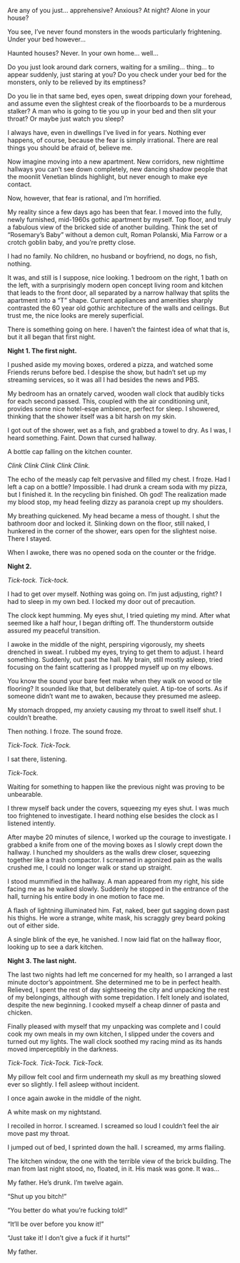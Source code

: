 Are any of you just… apprehensive? Anxious? At night? Alone in your house? 

You see, I’ve never found monsters in the woods particularly frightening. Under your bed however…

Haunted houses? Never. In your own home… well…

Do you just look around dark corners, waiting for a smiling… thing… to appear suddenly, just staring at you? Do you check under your bed for the monsters, only to be relieved by its emptiness? 

Do you lie in that same bed, eyes open, sweat dripping down your forehead, and assume even the slightest creak of the floorboards to be a murderous stalker? A man who is going to tie you up in your bed and then slit your throat? Or maybe just watch you sleep?

I always have, even in dwellings I’ve lived in for years. Nothing ever happens, of course, because the fear is simply irrational. There are real things you should be afraid of, believe me. 

Now imagine moving into a new apartment. New corridors, new nighttime hallways you can’t see down completely, new dancing shadow people that the moonlit Venetian blinds highlight, but never enough to make eye contact. 

Now, however, that fear is rational, and I’m horrified.

My reality since a few days ago has been that fear. I moved into the fully, newly furnished, mid-1960s gothic apartment by myself. Top floor, and truly a fabulous view of the bricked side of another building. Think the set of “Rosemary’s Baby” without a demon cult, Roman Polanski, Mia Farrow or a crotch goblin baby, and you’re pretty close.

I had no family. No children, no husband or boyfriend, no dogs, no fish, nothing. 

It was, and still is I suppose, nice looking. 1 bedroom on the right, 1 bath on the left, with a surprisingly modern open concept living room and kitchen that leads to the front door, all separated by a narrow hallway that splits the apartment into a “T” shape. Current appliances and amenities sharply contrasted the 60 year old gothic architecture of the walls and ceilings. But trust me, the nice looks are merely superficial. 

There is something going on here. I haven’t the faintest idea of what that is, but it all began that first night. 

**Night 1. The first night.**

I pushed aside my moving boxes, ordered a pizza, and watched some Friends reruns before bed. I despise the show, but hadn’t set up my streaming services, so it was all I had besides the news and PBS. 

My bedroom has an ornately carved, wooden wall clock that audibly ticks for each second passed. This, coupled with the air conditioning unit, provides some nice hotel-esqe ambience, perfect for sleep. I showered, thinking that the shower itself was a bit harsh on my skin. 

I got out of the shower, wet as a fish, and grabbed a towel to dry. As I was, I heard something. Faint. Down that cursed hallway. 

A bottle cap falling on the kitchen counter. 

*Clink Clink Clink Clink Clink.*

The echo of the measly cap felt pervasive and filled my chest. I froze. Had I left a cap on a bottle? Impossible. I had drunk a cream soda with my pizza, but I finished it. In the recycling bin finished. Oh god! The realization made my blood stop, my head feeling dizzy as paranoia crept up my shoulders. 

My breathing quickened. My head became a mess of thought. I shut the bathroom door and locked it. Slinking down on the floor, still naked, I hunkered in the corner of the shower, ears open for the slightest noise. There I stayed. 

When I awoke, there was no opened soda on the counter or the fridge.


**Night 2.**

*Tick-tock. Tick-tock.*

I had to get over myself. Nothing was going on. I’m just adjusting, right? I had to sleep in my own bed. I locked my door out of precaution.

The clock kept humming. My eyes shut, I tried quieting my mind. After what seemed like a half hour, I began drifting off. The thunderstorm outside assured my peaceful transition.

I awoke in the middle of the night, perspiring vigorously, my sheets drenched in sweat. I rubbed my eyes, trying to get them to adjust. I heard something. Suddenly, out past the hall. My brain, still mostly asleep, tried focusing on the faint scattering as I propped myself up on my elbows. 

You know the sound your bare feet make when they walk on wood or tile flooring? It sounded like that, but deliberately quiet. A tip-toe of sorts. As if someone didn’t want me to awaken, because they presumed me asleep.

My stomach dropped, my anxiety causing my throat to swell itself shut. I couldn’t breathe.

Then nothing. I froze. The sound froze. 

*Tick-Tock. Tick-Tock.*

I sat there, listening. 

*Tick-Tock.*

Waiting for something to happen like the previous night was proving to be unbearable. 

I threw myself back under the covers, squeezing my eyes shut. I was much too frightened to investigate. I heard nothing else besides the clock as I listened intently. 

After maybe 20 minutes of silence, I worked up the courage to investigate. I grabbed a knife from one of the moving boxes as I slowly crept down the hallway. I hunched my shoulders as the walls drew closer, squeezing together like a trash compactor. I screamed in agonized pain as the walls crushed me, I could no longer walk or stand up straight. 

I stood mummified in the hallway. A man appeared from my right, his side facing me as he walked slowly. Suddenly he stopped in the entrance of the hall, turning his entire body in one motion to face me.

A flash of lightning illuminated him. Fat, naked, beer gut sagging down past his thighs. He wore a strange, white mask, his scraggly grey beard poking out of either side. 

A single blink of the eye, he vanished. I now laid flat on the hallway floor, looking up to see a dark kitchen. 

**Night 3. The last night.**

The last two nights had left me concerned for my health, so I arranged a last minute doctor’s appointment. She determined me to be in perfect health. Relieved, I spent the rest of day sightseeing the city and unpacking the rest of my belongings, although with some trepidation. I felt lonely and isolated, despite the new beginning. I cooked myself a cheap dinner of pasta and chicken. 

Finally pleased with myself that my unpacking was complete and I could cook my own meals in my own kitchen, I slipped under the covers and turned out my lights. The wall clock soothed my racing mind as its hands moved imperceptibly in the darkness.

*Tick-Tock. Tick-Tock. Tick-Tock.*

My pillow felt cool and firm underneath my skull as my breathing slowed ever so slightly. I fell asleep without incident. 

I once again awoke in the middle of the night.

A white mask on my nightstand. 

I recoiled in horror. I screamed. I screamed so loud I couldn’t feel the air move past my throat. 

I jumped out of bed, I sprinted down the hall. I screamed, my arms flailing. 

The kitchen window, the one with the terrible view of the brick building. The man from last night stood, no, floated, in it. His mask was gone. It was…

My father. He’s drunk. I’m twelve again. 

“Shut up you bitch!”

“You better do what you’re fucking told!”

“It’ll be over before you know it!” 

“Just take it! I don’t give a fuck if it hurts!”

My father.